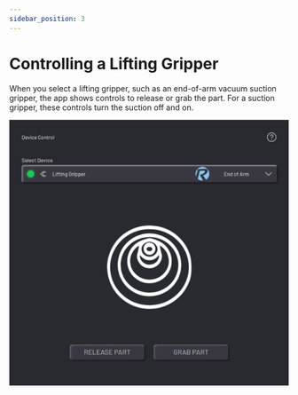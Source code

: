 ```yaml
---
sidebar_position: 3
---
```


# Controlling a Lifting Gripper

When you select a lifting gripper, such as an end-of-arm vacuum suction gripper, the app shows controls to release or grab the part. For a suction gripper, these controls turn the suction off and on.

![](../Images/DeviceControls/LiftingGripper.png)

